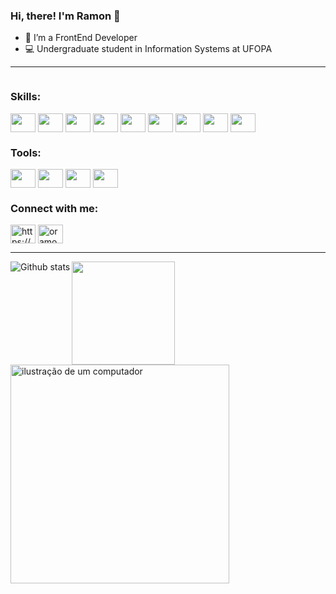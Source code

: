 ### Hi, there! I'm Ramon 👋
- 🌱 I’m a FrontEnd Developer
- 💻 Undergraduate student in Information Systems at UFOPA

---

<div style="display: inline-block; align="left">
    <h3 align="left">Skills:</h3>
    <img align="center" height="30" width="40" src="https://cdn.jsdelivr.net/gh/devicons/devicon/icons/html5/html5-original.svg">
    <img align="center" height="30" width="40" src="https://cdn.jsdelivr.net/gh/devicons/devicon/icons/css3/css3-original.svg">
    <img align="center" height="30" width="40" src="https://cdn.jsdelivr.net/gh/devicons/devicon/icons/sass/sass-original.svg">
    <img align="center" height="30" width="40" src="https://cdn.jsdelivr.net/gh/devicons/devicon/icons/javascript/javascript-original.svg">
    <img align="center" height="30" width="40" src="https://cdn.jsdelivr.net/gh/devicons/devicon/icons/java/java-original.svg">
    <img align="center" height="30" width="40" src="https://cdn.jsdelivr.net/gh/devicons/devicon/icons/c/c-original.svg">
    <img align="center" height="30" width="40" src="https://cdn.jsdelivr.net/gh/devicons/devicon/icons/php/php-original.svg">
    <img align="center" height="30" width="40" src="https://cdn.jsdelivr.net/gh/devicons/devicon/icons/python/python-original.svg">
    <img align="center" height="30" width="40" src="https://cdn.jsdelivr.net/gh/devicons/devicon/icons/react/react-original.svg">
</div>

<div style="display: inline-block; align="left">
    <h3 align="left">Tools:</h3>
    <img align="center" height="30" width="40" src="https://cdn.jsdelivr.net/gh/devicons/devicon/icons/vscode/vscode-original.svg">
    <img align="center" height="30" width="40" src="https://cdn.jsdelivr.net/gh/devicons/devicon/icons/figma/figma-original.svg">
    <img align="center" height="30" width="40" src="https://cdn.jsdelivr.net/gh/devicons/devicon/icons/trello/trello-plain.svg">
    <img align="center" height="30" width="40" src="https://cdn.jsdelivr.net/gh/devicons/devicon/icons/git/git-original.svg">
</div>

<h3 align="left">Connect with me:</h3>
<a href="https://www.linkedin.com/in/ramonpietro/" target="_blank" rel="noopener noreferrer"><img align="center" src="https://raw.githubusercontent.com/rahuldkjain/github-profile-readme-generator/master/src/images/icons/Social/linked-in-alt.svg" alt="https://www.linkedin.com/in/ramonpietro/" height="30" width="40" /></a>
<a href="https://instagram.com/oramonpietro" target="_blank" rel="noopener noreferrer"><img align="center" src="https://raw.githubusercontent.com/rahuldkjain/github-profile-readme-generator/master/src/images/icons/Social/instagram.svg" alt="oramonpietro" height="30" width="40" /></a>

---

<img align="left" src="https://github-readme-stats.vercel.app/api/top-langs/?username=ramonpietro&theme=radical&hide_border=false&include_all_commits=true&count_private=true&layout=compact" alt="Github stats"/>
<img height="165em" src="https://github-readme-stats.vercel.app/api?username=ramonpietro&theme=radical&show_icons=true" />
<img src="https://raw.githubusercontent.com/MicaelliMedeiros/micaellimedeiros/master/image/computer-illustration.png" alt="ilustração de um computador" min-width="350px" max-width="350px" width="350px" align="left">
